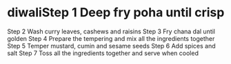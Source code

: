 # diwaliStep 1 Deep fry poha until crisp
Step 2 Wash curry leaves, cashews and raisins
Step 3 Fry chana dal until golden
Step 4 Prepare the tempering and mix all the ingredients together
Step 5 Temper mustard, cumin and sesame seeds
Step 6 Add spices and salt
Step 7 Toss all the ingredients together and serve when cooled
